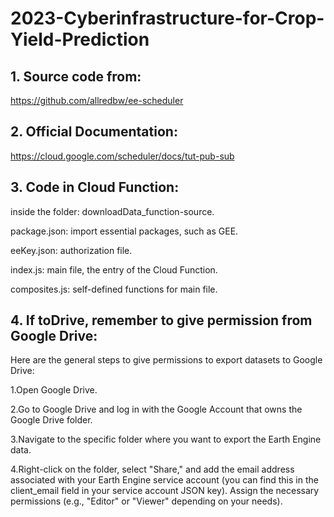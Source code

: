 # 2023-Cyberinfrastructure-for-Crop-Yield-Prediction

## 1. Source code from: 

https://github.com/allredbw/ee-scheduler

## 2. Official Documentation:
https://cloud.google.com/scheduler/docs/tut-pub-sub

## 3. Code in Cloud Function:
inside the folder: downloadData_function-source.

package.json: import essential packages, such as GEE.

eeKey.json: authorization file.

index.js: main file, the entry of the Cloud Function.

composites.js: self-defined functions for main file.



## 4. If toDrive, remember to give permission from Google Drive:

Here are the general steps to give permissions to export datasets to Google Drive:

1.Open Google Drive.

2.Go to Google Drive and log in with the Google Account that owns the Google Drive folder.

3.Navigate to the specific folder where you want to export the Earth Engine data.

4.Right-click on the folder, select "Share," and add the email address associated with your Earth Engine service account (you can find this in the client_email field in your service account JSON key). Assign the necessary permissions (e.g., "Editor" or "Viewer" depending on your needs).
